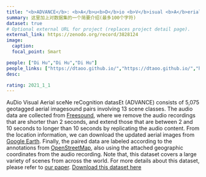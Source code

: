 ```yaml
---
title: "<b>ADVANCE</b>: <b>A</b>u<b>D</b>io <b>V</b>isual <b>A</b>erial sce<b>N</b>e re<b>C</b>ognition datas<b>E</b>t"
summary: 这里加上对数据集的一个简要介绍(最多100个字符)
dataset: true
# Optional external URL for project (replaces project detail page).
external_link: https://zenodo.org/record/3828124
image:
  caption: 
  focal_point: Smart

people: ["Di Hu","Di Hu","Di Hu"]
people_links: ["https://dtaoo.github.io/","https://dtaoo.github.io/","https://dtaoo.github.io/"]
desc: 

rating: 2021_1_1
---
```

AuDio Visual Aerial sceNe reCognition datasEt (ADVANCE) consists of 5,075 geotagged aerial imagesound pairs involving 13 scene classes. The audio data are collected from [Freesound](https://freesound.org/browse/geotags/), where we remove the audio recordings that are shorter than 2 seconds, and extend those that are between 2 and 10 seconds to longer than 10 seconds by replicating the audio content. From the location information, we can download the updated aerial images from [Google Earth](https://earthengine.google.com/). Finally, the paired data are labeled according to the annotations from [OpenStreetMap](https://www.openstreetmap.org/), also using the attached geographic coordinates from the audio recording. Note that, this dataset covers a large variety of scenes from across the world. For more details about this dataset, please refer to [our paper](https://arxiv.org/pdf/2005.08449.pdf). [Download this dataset here](https://zenodo.org/record/3828124)